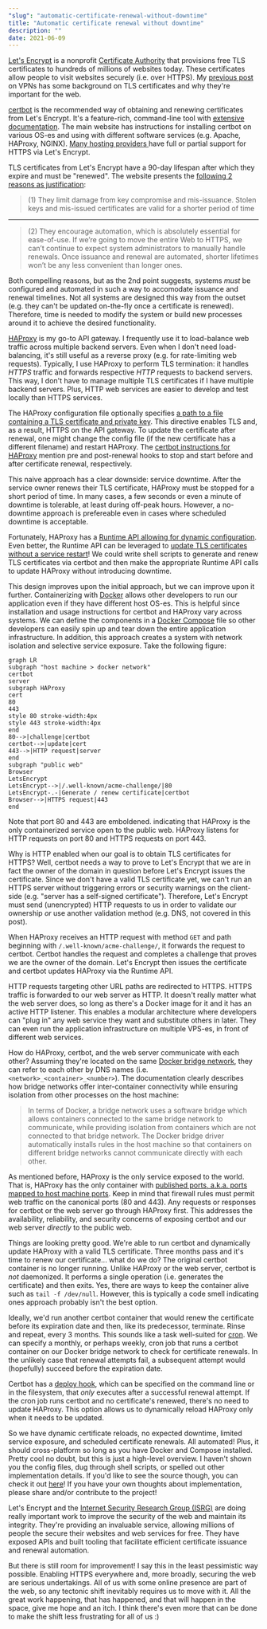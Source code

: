 ```yaml
---
"slug": "automatic-certificate-renewal-without-downtime"
title: "Automatic certificate renewal without downtime"
description: ""
date: 2021-06-09
---
```


[Let's Encrypt](https://letsencrypt.org/) is a nonprofit [Certificate Authority](https://en.wikipedia.org/wiki/Certificate_authority) that provisions free TLS certificates to hundreds of millions of websites today. These certificates allow people to visit websites securely (i.e. over HTTPS). My [previous post](/blog/DIY_VPNs) on VPNs has some background on TLS certificates and why they're important for the web.

[certbot](https://certbot.eff.org/) is the recommended way of obtaining and renewing certificates from Let's Encrypt. It's a feature-rich, command-line tool with [extensive documentation](https://certbot.eff.org/docs/using.html). The main website has instructions for installing certbot on various OS-es and using with different software services (e.g. Apache, HAProxy, NGINX). [Many hosting providers ](https://certbot.eff.org/hosting_providers) have full or partial support for HTTPS via Let's Encrypt.

TLS certificates from Let's Encrypt have a 90-day lifespan after which they expire and must be "renewed". The website presents the [following 2 reasons as justification](https://letsencrypt.org/2015/11/09/why-90-days.html):

> (1) They limit damage from key compromise and mis-issuance. Stolen keys and mis-issued certificates are valid for a shorter period of time

---
> (2) They encourage automation, which is absolutely essential for ease-of-use. If we’re going to move the entire Web to HTTPS, we can’t continue to expect system administrators to manually handle renewals. Once issuance and renewal are automated, shorter lifetimes won’t be any less convenient than longer ones.

Both compelling reasons, but as the 2nd point suggests, systems *must* be configured and automated in such a way to accomodate issuance and renewal timelines. Not all systems are designed this way from the outset (e.g. they can't be updated on-the-fly once a certificate is renewed). Therefore, time is needed to modify the system or build new processes around it to achieve the desired functionality.

[HAProxy](https://www.haproxy.com/) is my go-to API gateway. I frequently use it to load-balance web traffic across multiple backend servers. Even when I don't need load-balancing, it's still useful as a reverse proxy (e.g. for rate-limiting web requests). Typically, I use HAProxy to perform TLS termination: it handles *HTTPS* traffic and forwards respective *HTTP* requests to backend servers. This way, I don't have to manage multiple TLS certificates if I have multiple backend servers. Plus, HTTP web services are easier to develop and test locally than HTTPS services.

The HAProxy configuration file optionally specifies [a path to a file containing a TLS certificate and private key](https://www.haproxy.com/blog/haproxy-ssl-termination/). This directive enables TLS and, as a result, HTTPS on the API gateway. To update the certificate after renewal, one might change the config file (if the new certificate has a different filename) and restart HAProxy. The [certbot instructions for HAProxy](https://certbot.eff.org/lets-encrypt/ubuntufocal-haproxy) mention pre and post-renewal hooks to stop and start before and after certificate renewal, respectively.

This naive approach has a clear downside: service downtime. After the service owner renews their TLS certificate, HAProxy must be stopped for a short period of time. In many cases, a few seconds or even a minute of downtime is tolerable, at least during off-peak hours. However, a no-downtime approach is prefereable even in cases where scheduled downtime is acceptable.

Fortunately, HAProxy has a [Runtime API allowing for dynamic configuration](https://www.haproxy.com/blog/dynamic-configuration-haproxy-runtime-api/). Even better, the Runtime API can be leveraged to [update TLS certificates without a service restart](https://www.haproxy.com/blog/dynamic-ssl-certificate-storage-in-haproxy/)! We could write shell scripts to generate and renew TLS certificates via certbot and then make the appropriate Runtime API calls to update HAProxy without introducing downtime.

This design improves upon the initial approach, but we can improve upon it further. Containerizing with [Docker](https://docs.docker.com/get-started/overview/) allows other developers to run our application even if they have different host OS-es. This is helpful since installation and usage instructions for certbot and HAProxy vary across systems. We can define the components in a [Docker Compose](https://docs.docker.com/compose/) file so other developers can easily spin up and tear down the entire application infrastructure. In addition, this approach creates a system with network isolation and selective service exposure. Take the following figure:

```mermaid
graph LR
subgraph "host machine > docker network"
certbot
server
subgraph HAProxy
cert
80
443
style 80 stroke-width:4px
style 443 stroke-width:4px
end
80-->|challenge|certbot
certbot-->|update|cert
443-->|HTTP request|server
end
subgraph "public web"
Browser
LetsEncrypt
LetsEncrypt-->|/.well-known/acme-challenge/|80
LetsEncrypt-.-|Generate / renew certificate|certbot
Browser-->|HTTPS request|443
end
```

Note that port 80 and 443 are emboldened. indicating that HAProxy is the only containerized service open to the public web. HAProxy listens for HTTP requests on port 80 and HTTPS requests on port 443.

Why is HTTP enabled when our goal is to obtain TLS certificates for HTTPS? Well, certbot needs a way to prove to Let's Encrypt that we are in fact the owner of the domain in question before Let's Encrypt issues the certificate. Since we don't have a valid TLS certificate yet, we can't run an HTTPS server without triggering errors or security warnings on the client-side (e.g. "server has a self-signed certificate"). Therefore, Let's Encrypt must send (unencrypted) HTTP requests to us in order to validate our ownership *or* use another validation method (e.g. DNS, not covered in this post).

When HAProxy receives an HTTP request with method `GET` and path beginning with `/.well-known/acme-challenge/`, it forwards the request to certbot. Certbot handles the request and completes a challenge that proves we are the owner of the domain. Let's Encrypt then issues the certificate and certbot updates HAProxy via the Runtime API.

HTTP requests targeting other URL paths are redirected to HTTPS. HTTPS traffic is forwarded to our web server as HTTP. It doesn't really matter what the web server does, so long as there's a Docker image for it and it has an active HTTP listener. This enables a modular architecture where developers can "plug in" any web service they want and substitute others in later. They can even run the application infrastructure on multiple VPS-es, in front of different web services.

How do HAProxy, certbot, and the web server communicate with each other? Assuming they're located on the same [Docker bridge network](https://docs.docker.com/network/bridge/), they can refer to each other by DNS names (i.e. `<network>_<container>_<number>`). The documentation clearly describes how bridge networks offer inter-container connectivity while ensuring isolation from other processes on the host machine:

> In terms of Docker, a bridge network uses a software bridge which allows containers connected to the same bridge network to communicate, while providing isolation from containers which are not connected to that bridge network. The Docker bridge driver automatically installs rules in the host machine so that containers on different bridge networks cannot communicate directly with each other.

As mentioned before, HAProxy is the only service exposed to the world. That is, HAProxy has the only container with [published ports, a.k.a. ports mapped to host machine ports](https://docs.docker.com/config/containers/container-networking/#published-ports). Keep in mind that firewall rules must permit web traffic on the canonical ports (80 and 443). Any requests or responses for certbot or the web server go through HAProxy first. This addresses the availability, reliability, and security concerns of exposing certbot and our web server *directly* to the public web.

Things are looking pretty good. We're able to run certbot and dynamically update HAProxy with a valid TLS certificate. Three months pass and it's time to renew our certificate... what do we do? The original certbot container is no longer running. Unlike HAProxy or the web server, certbot is *not* daemonized. It performs a single operation (i.e. generates the certificate) and then exits. Yes, there are ways to keep the container alive such as `tail -f /dev/null`. However, this is typically a code smell indicating ones approach probably isn't the best option.

Ideally, we'd run another certbot container that would renew the certificate before its expiration date and then, like its predecessor, terminate. Rinse and repeat, every 3 months. This sounds like a task well-suited for [cron](https://man7.org/linux/man-pages/man8/cron.8.html). We can specify a monthly, or perhaps weekly, cron job that runs a certbot container on our Docker bridge network to check for certificate renewals. In the unlikely case that renewal attempts fail, a subsequent attempt would (hopefully) succeed before the expiration date.

Certbot has a [deploy hook](https://certbot.eff.org/docs/using.html?highlight=hook#renewing-certificates), which can be specified on the command line or in the filesystem, that *only* executes after a successful renewal attempt. If the cron job runs certbot and no certificate's renewed, there's no need to update HAProxy. This option allows us to dynamically reload HAProxy only when it needs to be updated.

So we have dynamic certificate reloads, no expected downtime, limited service exposure, and scheduled certificate renewals. All automated! Plus, it should cross-platform so long as you have Docker and Compose installed. Pretty cool no doubt, but this is just a high-level overview. I haven't shown you the config files, dug through shell scripts, or spelled out other implementation details. If you'd like to see the source though, you can check it out [here](https://github.com/zbo14/tls-refresh)! If you have your own thoughts about implementation, please share and/or contribute to the project!

Let's Encrypt and the [Internet Security Research Group (ISRG)](https://www.abetterinternet.org/) are doing really important work to improve the security of the web and maintain its integrity. They're providing an invaluable service, allowing millions of people the secure their websites and web services for free. They have exposed APIs and built tooling that facilitate efficient certificate issuance and renewal automation.

But there is still room for improvement! I say this in the least pessimistic way possible. Enabling HTTPS everywhere and, more broadly, securing the web are serious undertakings. All of us with some online presence are part of the web, so any tectonic shift inevitably requires us to move with it. All the great work happening, that has happened, and that will happen in the space, give me hope and an itch. I think there's even more that can be done to make the shift less frustrating for all of us :)
